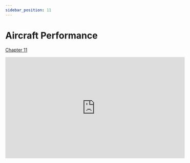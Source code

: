 ```yaml
---
sidebar_position: 11
---
```


# Aircraft Performance

[Chapter 11](https://www.faa.gov/sites/faa.gov/files/13_phak_ch11.pdf)

<iframe width="560" height="315" src="https://www.youtube-nocookie.com/embed/g6gBl87oh1M?si=fmZOtURn5y_RfO12" title="YouTube video player" frameborder="0" allow="accelerometer; clipboard-write; encrypted-media; picture-in-picture; web-share; fullscreen" referrerpolicy="strict-origin-when-cross-origin" allowfullscreen></iframe>